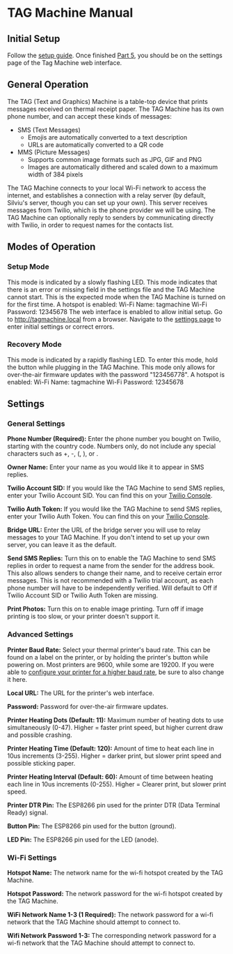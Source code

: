# TAG Machine Manual

## Initial Setup

Follow the [setup guide](https://github.com/silviu-toderita/TAG_Machine/blob/master/SETUP.md). Once finished [Part 5](https://github.com/silviu-toderita/TAG_Machine/blob/master/SETUP.md#part-5---tag-machine-settings), you should be on the settings page of the Tag Machine web interface. 

## General Operation

The TAG (Text and Graphics) Machine is a table-top device that prints messages received on thermal receipt paper. The TAG Machine has its own phone number, and can accept these kinds of messages:
- SMS (Text Messages)
  - Emojis are automatically converted to a text description
  - URLs are automatically converted to a QR code
- MMS (Picture Messages)
  - Supports common image formats such as JPG, GIF and PNG
  - Images are automatically dithered and scaled down to a maximum width of 384 pixels
  
The TAG Machine connects to your local Wi-Fi network to access the internet, and establishes a connection with a relay server (by default, Silviu's server, though you can set up your own). This server receives messages from Twilio, which is the phone provider we will be using. The TAG Machine can optionally reply to senders by communicating directly with Twilio, in order to request names for the contacts list. 

## Modes of Operation

### Setup Mode
This mode is indicated by a slowly flashing LED. This mode indicates that there is an error or missing field in the settings file and the TAG Machine cannot start. This is the expected mode when the TAG Machine is turned on for the first time. A hotspot is enabled:
Wi-Fi Name: tagmachine
Wi-Fi Password: 12345678
The web interface is enabled to allow initial setup. Go to http://tagmachine.local from a browser. Navigate to the [settings page](https://github.com/silviu-toderita/TAG_Machine/blob/master/MANUAL.md#settings) to enter initial settings or correct errors. 

### Recovery Mode
This mode is indicated by a rapidly flashing LED. To enter this mode, hold the button while plugging in the TAG Machine. This mode only allows for over-the-air firmware updates with the password "123456778". A hotspot is enabled:
Wi-Fi Name: tagmachine
Wi-Fi Password: 12345678



## Settings

### General Settings

**Phone Number (Required):** Enter the phone number you bought on Twilio, starting with the country code. Numbers only, do not include any special characters such as +, -, (, ), or .

**Owner Name:** Enter your name as you would like it to appear in SMS replies. 

**Twilio Account SID:** If you would like the TAG Machine to send SMS replies, enter your Twilio Account SID. You can find this on your [Twilio Console](https://www.twilio.com/console/).

**Twilio Auth Token:** If you would like the TAG Machine to send SMS replies, enter your Twilio Auth Token. You can find this on your [Twilio Console](https://www.twilio.com/console/).

**Bridge URL:** Enter the URL of the bridge server you will use to relay messages to your TAG Machine. If you don't intend to set up your own server, you can leave it as the default.

**Send SMS Replies:** Turn this on to enable the TAG Machine to send SMS replies in order to request a name from the sender for the address book. This also allows senders to change their name, and to receive certain error messages. This is not recommended with a Twilio trial account, as each phone number will have to be independently verified. Will default to Off if Twilio Account SID or Twilio Auth Token are missing. 

**Print Photos:** Turn this on to enable image printing. Turn off if image printing is too slow, or your printer doesn't support it. 

### Advanced Settings

**Printer Baud Rate:** Select your thermal printer's baud rate. This can be found on a label on the printer, or by holding the printer's button while powering on. Most printers are 9600, while some are 19200. If you were able to [configure your printer for a higher baud rate](https://github.com/silviu-toderita/TAG_Machine/blob/master/SETUP.md#optional---configure-printer), be sure to also change it here. 

**Local URL:** The URL for the printer's web interface. 

**Password:** Password for over-the-air firmware updates.

**Printer Heating Dots (Default: 11):** Maximum number of heating dots to use simultaneously (0-47). Higher = faster print speed, but higher current draw and possible crashing.

**Printer Heating Time (Default: 120):** Amount of time to heat each line in 10us increments (3-255). Higher = darker print, but slower print speed and possible sticking paper. 

**Printer Heating Interval (Default: 60):** Amount of time between heating each line in 10us increments (0-255). Higher = Clearer print, but slower print speed.

**Printer DTR Pin:** The ESP8266 pin used for the printer DTR (Data Terminal Ready) signal.

**Button Pin:** The ESP8266 pin used for the button (ground).

**LED Pin:** The ESP8266 pin used for the LED (anode).

### Wi-Fi Settings

**Hotspot Name:** The network name for the wi-fi hotspot created by the TAG Machine. 

**Hotspot Password:** The network password for the wi-fi hotspot created by the TAG Machine.

**WiFi Network Name 1-3 (1 Required):** The network password for a wi-fi network that the TAG Machine should attempt to connect to.

**Wifi Network Password 1-3:** The corresponding network password for a wi-fi network that the TAG Machine should attempt to connect to.



